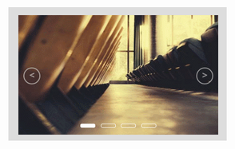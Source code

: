 ![自动轮播](https://raw.githubusercontent.com/peaceChierdo/demo/master/%E8%87%AA%E5%8A%A8%E8%BD%AE%E6%92%AD/picForREADME/auto-carousel.gif)